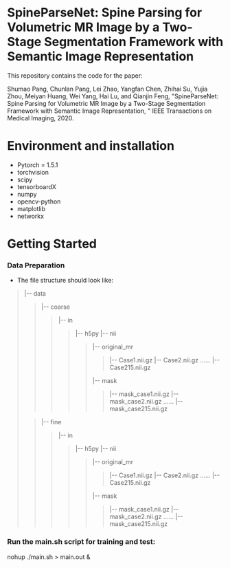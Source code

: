 # SpineParseNet: Spine Parsing for Volumetric MR Image by a 	Two-Stage Segmentation Framework with Semantic Image Representation

This repository contains the code for the paper:

Shumao Pang, Chunlan Pang, Lei Zhao, Yangfan Chen, Zhihai Su, Yujia Zhou, Meiyan Huang, Wei Yang, Hai Lu, and Qianjin Feng, "SpineParseNet: Spine Parsing for Volumetric MR Image by a Two-Stage Segmentation Framework with Semantic Image Representation, " IEEE Transactions on Medical Imaging, 2020.

# Environment and installation
+ Pytorch = 1.5.1
+ torchvision
+ scipy
+ tensorboardX
+ numpy
+ opencv-python
+ matplotlib
+ networkx

# Getting Started
### Data Preparation
+ The file structure should look like:
>|-- data
>>|-- coarse
>>>|-- in
>>>>|-- h5py
>>>>|-- nii
>>>>>|-- original_mr
>>>>>>|-- Case1.nii.gz
>>>>>>|-- Case2.nii.gz
>>>>>>......
>>>>>>|-- Case215.nii.gz
>>>>>
>>>>>|-- mask
>>>>>>|-- mask_case1.nii.gz
>>>>>>|-- mask_case2.nii.gz
>>>>>>......
>>>>>>|-- mask_case215.nii.gz
>
>>|-- fine
>>>|-- in
>>>>|-- h5py
>>>>|-- nii
>>>>>|-- original_mr
>>>>>>|-- Case1.nii.gz
>>>>>>|-- Case2.nii.gz
>>>>>>......
>>>>>>|-- Case215.nii.gz
>>>>>
>>>>>|-- mask
>>>>>>|-- mask_case1.nii.gz
>>>>>>|-- mask_case2.nii.gz
>>>>>>......
>>>>>>|-- mask_case215.nii.gz

### Run the main.sh script for training and test:
nohup ./main.sh > main.out &

